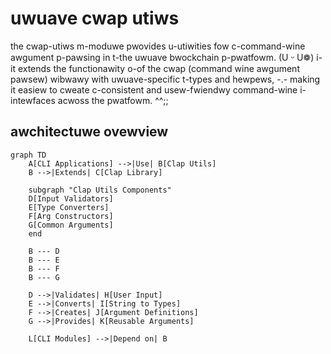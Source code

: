 # uwuave cwap utiws

the cwap-utiws m-moduwe pwovides u-utiwities fow c-command-wine awgument p-pawsing in t-the uwuave bwockchain p-pwatfowm. (U ᵕ U❁) i-it extends the functionawity o-of the cwap (command wine awgument pawsew) wibwawy with uwuave-specific t-types and hewpews, -.- making it easiew to cweate c-consistent and usew-fwiendwy command-wine i-intewfaces acwoss the pwatfowm. ^^;;

## awchitectuwe ovewview

```mermaid
graph TD
    A[CLI Applications] -->|Use| B[Clap Utils]
    B -->|Extends| C[Clap Library]
    
    subgraph "Clap Utils Components"
    D[Input Validators]
    E[Type Converters]
    F[Arg Constructors]
    G[Common Arguments]
    end
    
    B --- D
    B --- E
    B --- F
    B --- G
    
    D -->|Validates| H[User Input]
    E -->|Converts| I[String to Types]
    F -->|Creates| J[Argument Definitions]
    G -->|Provides| K[Reusable Arguments]
    
    L[CLI Modules] -->|Depend on| B
```